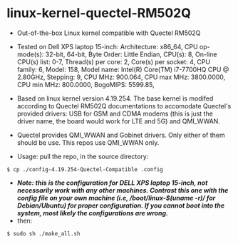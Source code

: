 # linux-kernel-quectel-RM502Q
- Out-of-the-box Linux kernel compatible with Quectel RM502Q 
- Tested on Dell XPS laptop 15-inch:
Architecture:        x86_64,
CPU op-mode(s):      32-bit, 64-bit,
Byte Order:          Little Endian,
CPU(s):              8,
On-line CPU(s) list: 0-7,
Thread(s) per core:  2,
Core(s) per socket:  4,
CPU family:          6,
Model:               158,
Model name:          Intel(R) Core(TM) i7-7700HQ CPU @ 2.80GHz,
Stepping:            9,
CPU MHz:             900.064,
CPU max MHz:         3800.0000,
CPU min MHz:         800.0000,
BogoMIPS:            5599.85,

- Based on linux kernel version 4.19.254. The base kernel is modifed according to Quectel RM502Q documentations to accomodate Quectel's provided drivers: USB for GSM and CDMA modems (this is just the driver name, the board would work for LTE and 5G) and QMI_WWAN.
- Quectel provides QMI_WWAN and Gobinet drivers. Only either of them should be use. This repos use QMI_WWAN only.
- Usage: pull the repo, in the source directory:
```console 
$ cp ./config-4.19.254-Quectel-Compatible .config
```
- ***Note: this is the configuration for DELL XPS laptop 15-inch, not necessarily work with any other machines. Contrast this one with the config file on your own machine (i.e, /boot/linux-$(uname -r)/ for Debian/Ubuntu) for proper configuration. If you cannot boot into the system, most likely the configurations are wrong.***
- then:
```console 
$ sudo sh ./make_all.sh
```
